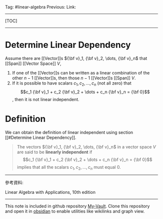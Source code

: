 Tag: #linear-algebra 
Previous: 
Link: 

---

[TOC]

---

# Determine Linear Dependency

Assume there are [[Vector]]s ${\bf v}_1, {\bf v}_2, \dots, {\bf v}_n$ that [[Span]] [[Vector Space]] $V$,

1. If one of the [[Vector]]s can be written as a linear combination of the other $n - 1$ [[Vector]]s, then those $n - 1$ [[Vector]]s [[Span]] $V$.
2. If it is possible to have scalars $c_1, c_2, \dots, c_{n}$ (not all zero) that $$c_1 {\bf v}_1 + c_2 {\bf v}_2 + \dots + c_n {\bf v}_n = {\bf 0}$$, then it is not linear independent.

# Definition

We can obtain the definition of linear independent using section [[#Determine Linear Dependency]].

> The vectors ${\bf v}_1, {\bf v}_2, \dots, {\bf v}_n$ in a vector space $V$ are said to be **linearly independent** if
> $$c_1 {\bf v}_1 + c_2 {\bf v}_2 + \dots + c_n {\bf v}_n = {\bf 0}$$
> implies that all the scalars $c_1, c_2, \dots, c_n$ must equal $0$.

---

參考資料:

Linear Algebra with Applications, 10th edition

---

This note is included in github repository [My-Vault](https://github.com/LittleD3092/My-Vault.git). Clone this repository and open it in [obsidian](https://obsidian.md/) to enable utilities like wikilinks and graph view.